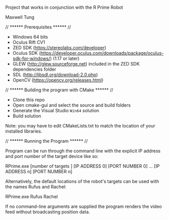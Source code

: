 Project that works in conjunction with the R Prime Robot

Maxwell Tung

// ****** Prerequisites ****** //

- Windows 64 bits
- Oculus Rift CV1
- ZED SDK (https://stereolabs.com/developer)
- Oculus SDK (https://developer.oculus.com/downloads/package/oculus-sdk-for-windows/) (1.17 or later)
- GLEW (http://glew.sourceforge.net) included in the ZED SDK dependencies folder
- SDL (http://libsdl.org/download-2.0.php)
- OpenCV (https://opencv.org/releases.html)

// ****** Building the program with CMake  ****** //

 - Clone this repo
 - Open cmake-gui and select the source and build folders
 - Generate the Visual Studio `Win64` solution
 - Build solution
 
 Note: you may have to edit CMakeLists.txt to match the location of your installed libraries.


// ****** Running the Program ****** //

Program can be run through the command line with the explicit IP address and port number 
of the target device like so:

RPrime.exe [number of targets ] [IP ADDRESS 0] [PORT NUMBER 0] ... [IP ADDRESS n] [PORT NUMBER n]

Alternatively, the default locations of the robot's targets can be used with the names Rufus and Rachel:

RPrime.exe Rufus Rachel

If no command-line arguments are supplied the program renders the video feed without broadcasting
position data.
